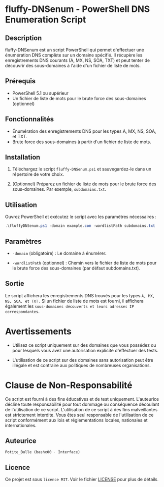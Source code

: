# fluffy-DNSenum - PowerShell DNS Enumeration Script

## Description 
fluffy-DNSenum est un script PowerShell qui permet d'effectuer une énumération DNS complète sur un domaine spécifié. Il récupère les enregistrements DNS courants (A, MX, NS, SOA, TXT) et peut tenter de découvrir des sous-domaines à l'aide d'un fichier de liste de mots.

## Prérequis

- PowerShell 5.1 ou supérieur
- Un fichier de liste de mots pour le brute force des sous-domaines (optionnel)

## Fonctionnalités

- Énumération des enregistrements DNS pour les types A, MX, NS, SOA, et TXT.
- Brute force des sous-domaines à partir d'un fichier de liste de mots.

## Installation

1. Téléchargez le script `fluffy-DNSenum.ps1` et sauvegardez-le dans un répertoire de votre choix.

2. (Optionnel) Préparez un fichier de liste de mots pour le brute force des sous-domaines. Par exemple, `subdomains.txt`.

## Utilisation

Ouvrez PowerShell et exécutez le script avec les paramètres nécessaires :

```powershell
.\fluffyDNSenum.ps1 -domain example.com -wordlistPath subdomains.txt
```

## Paramètres
- `-domain` (obligatoire) : Le domaine à énumérer.

- `-wordlistPath` (optionnel) : Chemin vers le fichier de liste de mots pour le brute force des sous-domaines (par défaut subdomains.txt).

## Sortie
Le script affichera les enregistrements DNS trouvés pour les types `A, MX, NS, SOA, et TXT.` Si un fichier de liste de mots est fourni, il affichera également les `sous-domaines découverts et leurs adresses IP correspondantes`.


# Avertissements
- Utilisez ce script uniquement sur des domaines que vous possédez ou pour lesquels vous avez une autorisation explicite d'effectuer des tests.

- L'utilisation de ce script sur des domaines sans autorisation peut être illégale et est contraire aux politiques de nombreuses organisations.

# Clause de Non-Responsabilité
Ce script est fourni à des fins éducatives et de test uniquement. L'auteurice décline toute responsabilité pour tout dommage ou conséquence découlant de l'utilisation de ce script. L'utilisation de ce script à des fins malveillantes est strictement interdite. Vous êtes seul responsable de l'utilisation de ce script conformément aux lois et réglementations locales, nationales et internationales.


## Auteurice
`Potite_Bulle (bashx00 · Interface)`

## Licence
Ce projet est sous `licence MIT`. Voir le fichier [LICENSE](https://github.com/bashx00/fluffy-DNSenum/blob/main/LICENSE) pour plus de détails.